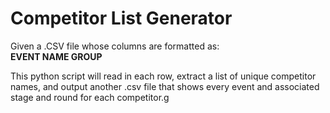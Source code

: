 # Competitor List Generator

Given a .CSV file whose columns are formatted as: <br/>
<b> EVENT NAME GROUP </b> <br/>

This python script will read in each row, extract a list of unique competitor names, and output another .csv file
that shows every event and associated stage and round for each competitor.g